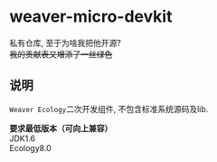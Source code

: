 # weaver-micro-devkit
私有仓库, 至于为啥我把他开源?  
~~我的贡献表又增添了一丝绿色~~

## 说明
`Weaver Ecology`二次开发组件, 不包含标准系统源码及lib.

**要求最低版本（可向上兼容）**  
JDK1.6  
Ecology8.0